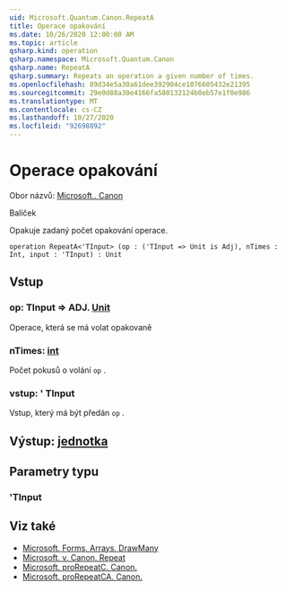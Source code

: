 ```yaml
---
uid: Microsoft.Quantum.Canon.RepeatA
title: Operace opakování
ms.date: 10/26/2020 12:00:00 AM
ms.topic: article
qsharp.kind: operation
qsharp.namespace: Microsoft.Quantum.Canon
qsharp.name: RepeatA
qsharp.summary: Repeats an operation a given number of times.
ms.openlocfilehash: 89d34e5a30a61dee392904ce1076605432e21395
ms.sourcegitcommit: 29e0d88a30e4166fa580132124b0eb57e1f0e986
ms.translationtype: MT
ms.contentlocale: cs-CZ
ms.lasthandoff: 10/27/2020
ms.locfileid: "92698892"
---
```

# <a name="repeata-operation"></a>Operace opakování

Obor názvů: [Microsoft.. Canon](xref:Microsoft.Quantum.Canon)

Balíček [](https://nuget.org/packages/)


Opakuje zadaný počet opakování operace.

```qsharp
operation RepeatA<'TInput> (op : ('TInput => Unit is Adj), nTimes : Int, input : 'TInput) : Unit
```


## <a name="input"></a>Vstup

### <a name="op--tinput--unit-adj"></a>op: TInput => ADJ. [Unit](xref:microsoft.quantum.lang-ref.unit)

Operace, která se má volat opakovaně


### <a name="ntimes--int"></a>nTimes: [int](xref:microsoft.quantum.lang-ref.int)

Počet pokusů o volání `op` .


### <a name="input--tinput"></a>vstup: ' TInput

Vstup, který má být předán `op` .



## <a name="output--unit"></a>Výstup: [jednotka](xref:microsoft.quantum.lang-ref.unit)



## <a name="type-parameters"></a>Parametry typu

### <a name="tinput"></a>'TInput



## <a name="see-also"></a>Viz také

- [Microsoft. Forms. Arrays. DrawMany](xref:Microsoft.Quantum.Arrays.DrawMany)
- [Microsoft. v. Canon. Repeat](xref:Microsoft.Quantum.Canon.Repeat)
- [Microsoft. proRepeatC. Canon.](xref:Microsoft.Quantum.Canon.RepeatC)
- [Microsoft. proRepeatCA. Canon.](xref:Microsoft.Quantum.Canon.RepeatCA)